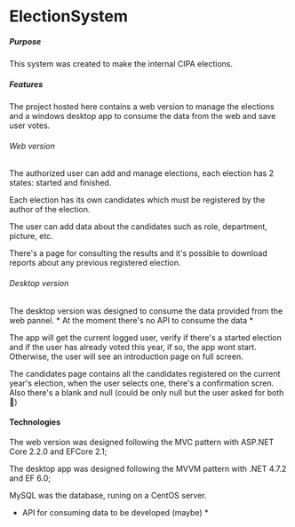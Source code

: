 # ElectionSystem

##### Purpose
This system was created to make the internal CIPA elections.

##### Features
The project hosted here contains a web version to manage the elections and a windows desktop app to consume the data from the web and save user votes.

###### Web version
The authorized user can add and manage elections, each election has 2 states: started and finished. 

Each election has its own candidates which must be registered by the author of the election.

The user can add data about the candidates such as role, department, picture, etc.

There's a page for consulting the results and it's possible to download reports about any previous registered election.

###### Desktop version
The desktop version was designed to consume the data provided from the web pannel. * At the moment there's no API to consume the data *

The app will get the current logged user, verify if there's a started election and if the user has already voted this year, if so, the app wont start. Otherwise, the user will see an introduction page on full screen.

The candidates page contains all the candidates registered on the current year's election, when the user selects one, there's a confirmation scren. Also there's a blank and null (could be only null but the user asked for both 🤷‍)

#### Technologies
The web version was designed following the MVC pattern with ASP.NET Core 2.2.0 and EFCore 2.1;

The desktop app was designed following the MVVM pattern with .NET 4.7.2 and EF 6.0;

MySQL was the database, runing on a CentOS server. 

* API for consuming data to be developed (maybe) *
